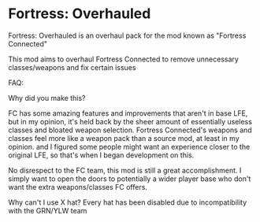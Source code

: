 # Fortress: Overhauled

Fortress: Overhauled is an overhaul pack for the mod known as "Fortress Connected"

This mod aims to overhaul Fortress Connected to remove unnecessary classes/weapons and fix certain issues




FAQ:

Why did you make this?

FC has some amazing features and improvements that aren't in base LFE, but in my opinion, it's held back by the sheer amount of essentially useless classes and bloated weapon selection.
Fortress Connected's weapons and classes feel more like a weapon pack than a source mod, at least in my opinion. and I figured some people might want an experience closer to the original LFE, so that's when I began development on this.

No disrespect to the FC team, this mod is still a great accomplishment. I simply want to open the doors to potentially a wider player base who don't want the extra weapons/classes FC offers.

Why can't I use X hat?
Every hat has been disabled due to incompatibility with the GRN/YLW team


